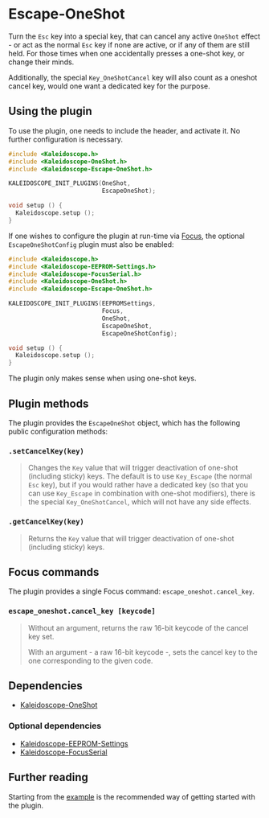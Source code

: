 # Escape-OneShot

Turn the `Esc` key into a special key, that can cancel any active `OneShot`
effect - or act as the normal `Esc` key if none are active, or if any of them
are still held. For those times when one accidentally presses a one-shot key, or
change their minds.

Additionally, the special `Key_OneShotCancel` key will also count as a oneshot
cancel key, would one want a dedicated key for the purpose.

## Using the plugin

To use the plugin, one needs to include the header, and activate it. No further
configuration is necessary.

```c++
#include <Kaleidoscope.h>
#include <Kaleidoscope-OneShot.h>
#include <Kaleidoscope-Escape-OneShot.h>

KALEIDOSCOPE_INIT_PLUGINS(OneShot,
                          EscapeOneShot);

void setup () {
  Kaleidoscope.setup ();
}
```

If one wishes to configure the plugin at run-time via [Focus][plugin:focus], the
optional `EscapeOneShotConfig` plugin must also be enabled:

 [plugin:focus]: Kaleidoscope-FocusSerial.md

```c++
#include <Kaleidoscope.h>
#include <Kaleidoscope-EEPROM-Settings.h>
#include <Kaleidoscope-FocusSerial.h>
#include <Kaleidoscope-OneShot.h>
#include <Kaleidoscope-Escape-OneShot.h>

KALEIDOSCOPE_INIT_PLUGINS(EEPROMSettings,
                          Focus,
                          OneShot,
                          EscapeOneShot,
                          EscapeOneShotConfig);

void setup () {
  Kaleidoscope.setup ();
}
```

The plugin only makes sense when using one-shot keys.

## Plugin methods

The plugin provides the `EscapeOneShot` object, which has the following public
configuration methods:

### `.setCancelKey(key)`

> Changes the `Key` value that will trigger deactivation of one-shot
> (including sticky) keys. The default is to use `Key_Escape` (the
> normal `Esc` key), but if you would rather have a dedicated key (so
> that you can use `Key_Escape` in combination with one-shot
> modifiers), there is the special `Key_OneShotCancel`, which will not
> have any side effects.

### `.getCancelKey(key)`

> Returns the `Key` value that will trigger deactivation of one-shot (including
> sticky) keys.

## Focus commands

The plugin provides a single Focus command: `escape_oneshot.cancel_key`.

### `escape_oneshot.cancel_key [keycode]`

> Without an argument, returns the raw 16-bit keycode of the cancel key set.
>
> With an argument - a raw 16-bit keycode -, sets the cancel key to the one
> corresponding to the given code.

## Dependencies

* [Kaleidoscope-OneShot](Kaleidoscope-OneShot.md)

### Optional dependencies

* [Kaleidoscope-EEPROM-Settings](Kaleidoscope-EEPROM-Settings.md)
* [Kaleidoscope-FocusSerial](Kaleidoscope-FocusSerial.md)

## Further reading

Starting from the [example][plugin:example] is the recommended way of getting
started with the plugin.

 [plugin:example]: /examples/Keystrokes/Escape-OneShot/Escape-OneShot.ino
